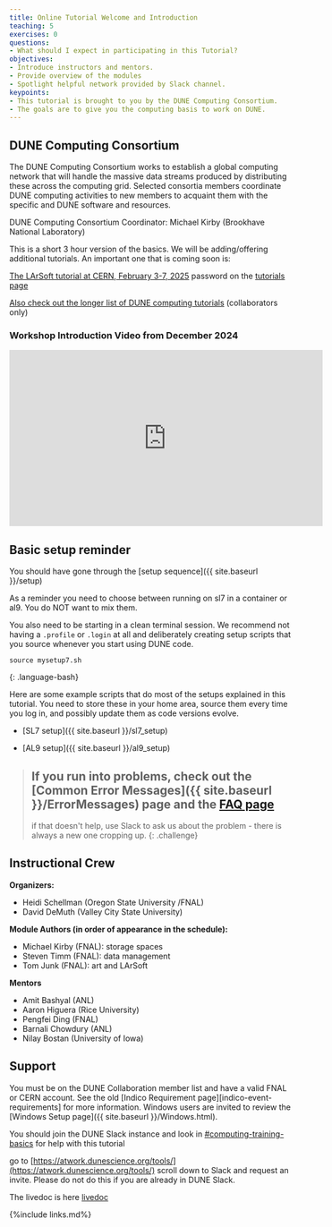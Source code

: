 ```yaml
---
title: Online Tutorial Welcome and Introduction 
teaching: 5
exercises: 0
questions:
- What should I expect in participating in this Tutorial? 
objectives:  
- Introduce instructors and mentors.
- Provide overview of the modules
- Spotlight helpful network provided by Slack channel.
keypoints:
- This tutorial is brought to you by the DUNE Computing Consortium.
- The goals are to give you the computing basis to work on DUNE.
---
```

## DUNE Computing Consortium

The DUNE Computing Consortium works to establish a global computing network that will handle the massive data streams produced by distributing these across the computing grid.
Selected consortia members coordinate DUNE computing activities to new members to acquaint them with the specific and DUNE software and resources.

DUNE Computing Consortium Coordinator: Michael Kirby (Brookhave National Laboratory)



<!--
## Schedule

The May 2023 DUNE computing training spanned two days: [Indico site](https://indico.fnal.gov/event/59762/timetable/#20230524).

--> 

This is a short 3 hour version of the basics.  We will be adding/offering additional tutorials.  An important one that is coming soon is:

[The LArSoft tutorial at CERN, February 3-7, 2025](https://indico.cern.ch/event/1461779/) password on the [tutorials page](https://wiki.dunescience.org/wiki/Computing_tutorials)

[Also check out the longer list of DUNE computing tutorials](https://wiki.dunescience.org/wiki/Computing_tutorials) (collaborators only)

### Workshop Introduction Video from December 2024

<!--
The session will be captured on video a placed here after the workshop for asynchronous study.
A similar session from May 2022 was captured for your asynchronous review.
-->

<center>
<iframe width="560" height="315" src="https://www.youtube.com/embed/Yfa5SQlc8yM" title="DUNE Computing Tutorial Dec 2024 Introduction" frameborder="0" allow="accelerometer; autoplay; clipboard-write; encrypted-media; gyroscope; picture-in-picture" allowfullscreen></iframe>
</center>


## Basic setup reminder

You should have gone through the [setup sequence]({{ site.baseurl }}/setup)

As a reminder you need to choose between running on sl7 in a container or al9.  You do NOT want to mix them.

You also need to be starting in a clean terminal session.  We recommend not having a `.profile` or `.login` at all and deliberately creating  setup scripts that you source whenever you start using DUNE code. 

~~~ 
source mysetup7.sh
~~~
{: .language-bash}

Here are some example scripts that do most of the setups explained in this tutorial.  You need to store these in your home area, source them every time you log in, and possibly update them as code versions evolve. 


- [SL7 setup]({{ site.baseurl }}/sl7_setup)

- [AL9 setup]({{ site.baseurl }}/al9_setup)

> ## If you run into problems, check out the [Common Error Messages]({{ site.baseurl }}/ErrorMessages) page and the [FAQ page](https://github.com/orgs/DUNE/projects/19/)
> if that doesn't help, use Slack to ask us about the problem - there is always a new one cropping up.
{: .challenge} 

## Instructional Crew

**Organizers:**
- Heidi Schellman (Oregon State University /FNAL)
- David DeMuth (Valley City State University)

**Module Authors (in order of appearance in the schedule):**
- Michael Kirby (FNAL): storage spaces
- Steven Timm (FNAL): data management 
- Tom Junk (FNAL): art and LArSoft


**Mentors**
- Amit Bashyal (ANL)
- Aaron Higuera (Rice University)
- Pengfei Ding (FNAL)
- Barnali Chowdury (ANL)
- Nilay Bostan (University of Iowa)

## Support

<!--
There will be live documents linked from [Indico][indico-event-link] for each [Zoom][zoom-link] session. You can write questions there, anonymously or not, and experts will reply. The chat on Zoom can quickly saturate so this is a more convenient solution and proved very successful at the previous training. We will collect all questions and release a Q&A after the event.
-->

You must be on the DUNE Collaboration member list and have a valid FNAL or CERN account. See the old [Indico Requirement page][indico-event-requirements] for more information. Windows users are invited to review the [Windows Setup page]({{ site.baseurl }}/Windows.html).

You should join the DUNE Slack instance and look in [#computing-training-basics](https://dunescience.slack.com/archives/C02TJDHUQPR) for help with this tutorial

go to [https://atwork.dunescience.org/tools/](https://atwork.dunescience.org/tools/) scroll down to Slack and request an invite.  Please do not do this if you are already in DUNE Slack.

The livedoc is here [livedoc](https://docs.google.com/document/d/1QNK-hKPqLIVaecRyg9q4QZOHNwAZgq32oHVuboG_AvQ/edit?usp=sharing)






{%include links.md%} 

[metacat]: https://dune.github.io/DataCatalogDocs/
[rucio]: https://rucio.github.io/documentation/
<!--[indico-event-link]: https://indico.fnal.gov/event/59762/
[slack-join-link]: https://dunescience.slack.com/
[zoom-link]: https://fnal.zoom.us/
[indico-event-requirements]: https://indico.fnal.gov/event/59762/page/3229-requirements
-->
